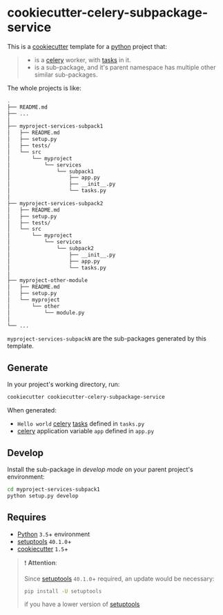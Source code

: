 # cookiecutter-celery-subpackage-service

This is a [cookiecutter][] template for a [python][] project that:

> - is a [celery][] worker, with [tasks][] in it.
> - is a sub-package, and it's parent namespace has multiple other similar sub-packages.

The whole projects is like:

```sh
.
├── README.md
├── ...
│
├── myproject-services-subpack1
│   ├── README.md
│   ├── setup.py
│   ├── tests/
│   └── src
│       └── myproject
│           └── services
│               └── subpack1
│                   ├── app.py
│                   ├── __init__.py
│                   └── tasks.py
│
├── myproject-services-subpack2
│   ├── README.md
│   ├── setup.py
│   ├── tests/
│   └── src
│       └── myproject
│           └── services
│               └── subpack2
│                   ├── __init__.py
│                   ├── app.py
│                   └── tasks.py
│
├── myproject-other-module
│   ├── README.md
│   ├── setup.py
│   └── myproject
│       └── other
│           └── module.py
│
└── ...
```

`myproject-services-subpackN` are the sub-packages generated by this template.

## Generate

In your project's working directory, run:

```bash
cookiecutter cookiecutter-celery-subpackage-service
```

When generated:

- `Hello world` [celery][] [tasks][] defined in `tasks.py`
- [celery][] application variable `app` defined in `app.py`

## Develop

Install the sub-package in *develop mode* on your parent project's environment:

```bash
cd myproject-services-subpack1
python setup.py develop
```

## Requires

- [Python][] `3.5`+ environment
- [setuptools][] `40.1.0`+
- [cookiecutter][] `1.5`+

> ❗ **Attention**:
>
> Since [setuptools][] `40.1.0`+ required, an update would be necessary:
>
> ```bash
> pip install -U setuptools
> ```
>
> if you have a lower version of [setuptools][]

[cookiecutter]: https://github.com/audreyr/cookiecutter "A command-line utility that creates projects from cookiecutters (project templates)"
[Python]: https://python.org/
[celery]: http://www.celeryproject.org/ "Distributed Task Queue"
[tasks]: http://docs.celeryproject.org/en/latest/userguide/tasks.html "Tasks are the building blocks of Celery applications"
[setuptools]: https://packaging.python.org/key_projects/#easy-install "setuptools (which includes easy_install) is a collection of enhancements to the Python distutils that allow you to more easily build and distribute Python distributions, especially ones that have dependencies on other packages."
